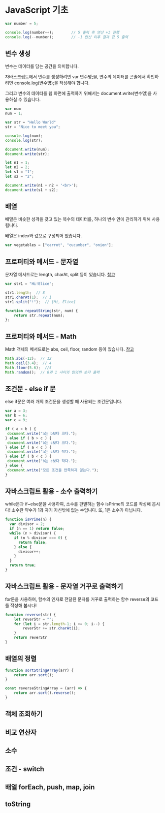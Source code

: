 # JavaScript 기초
```javascript
var number = 5;

console.log(number++);        // 5 출력 후 연산 +1 진행
console.log(--number);        // -1 연산 이후 결과 값 5 출력
```

## 변수 생성
변수는 데이터를 담는 공간을 의미합니다.

자바스크립트에서 변수를 생성하려면 var 변수명;을, 변수의 데이터를 콘솔에서 확인하려면 console.log(변수명);을 작성해야 합니다.

그리고 변수의 데이터를 웹 화면에 출력하기 위해서는 document.write(변수명)을 사용하실 수 있습니다.
```javascript
var num
num = 1;

var str = "Hello World"
str = "Nice to meet you";

console.log(num);
console.log(str);

document.write(num);
document.write(str);

let n1 = 1;
let n2 = 2;
let s1 = "1";
let s2 = "2";

document.write(n1 + n2 + '<br>');
document.write(s1 + s2);
```

## 배열
배열은 비슷한 성격을 갖고 있는 복수의 데이터를, 하나의 변수 안에 관리하기 위해 사용됩니다.

배열은 index와 값으로 구성되어 있습니다.
```javascript
var vegetables = ["carrot", "cucumber", "onion"];
```

## 프로퍼티와 메서드 - 문자열
문자열 메서드로는 length, charAt, split 등이 있습니다. [참고](https://developer.mozilla.org/ko/docs/Web/JavaScript/Reference/Global_Objects/String)
```javascript
var str1 = "Hi!Elice";

str1.length;  // 8
str1.charAt(1);  // i
str1.split("!");  // [Hi, Elice]
```

```javascript
function repeatString(str, num) {
    return str.repeat(num);
};
```

## 프로퍼티와 메서드 - Math
Math 객체의 메서드로는 abs, ceil, floor, random 등이 있습니다. [참고](https://developer.mozilla.org/ko/docs/Web/JavaScript/Reference/Global_Objects/Math)
```javascript
Math.abs(-12);  // 12
Math.ceil(3.4);  // 4
Math.floor(5.6);  //5
Math.random();  // 0과 1 사이의 임의의 숫자 출력
```

## 조건문 - else if 문
else if문은 여러 개의 조건문을 생성할 때 사용되는 조건문입니다.
```javascript
var a = 3;
var b = 6;
var c = 9;

if ( a > b ) { 
 document.write("a는 b보다 크다.");
} else if ( b > c ) { 
 document.write("b는 c보다 크다.");
} else if ( a < c ) { 
 document.write("a는 c보다 작다.");
} else if ( b < c ) { 
 document.write("b는 c보다 작다.");
} else { 
 document.write("모든 조건을 만족하지 않는다.");
}
```

## 자바스크립트 활용 - 소수 출력하기
while문과 if~else문을 사용하여, 소수를 판별하는 함수 isPrime의 코드를 작성해 봅시다! 소수란 약수가 1과 자기 자신밖에 없는 수입니다. 또, 1은 소수가 아닙니다.
```javascript
function isPrime(n) {
  var divisor = 2;
  if (n == 1) return false;
  while (n > divisor) {
    if (n % divisor === 0) {
      return false;
    } else {
      divisor++;
    }
  }
  return true;
}
```

## 자바스크립트 활용 - 문자열 거꾸로 출력하기
for문을 사용하여, 함수의 인자로 전달된 문자를 거꾸로 출력하는 함수 reverse의 코드를 작성해 봅시다!
```javascript
function reverse(str) {
    let reverStr = "";
    for (let i = str.length-1; i >= 0; i--) {
        reverStr += str.charAt(i);
    }
    return reverStr
}
```

## 배열의 정렬
```javascript
function sortStringArray(arr) {
    return arr.sort();
}

const reverseStringArray = (arr) => {
    return arr.sort().reverse();
}
```

## 객체 조회하기

## 비교 연산자

## 소수

## 조건 - switch

## 배열 forEach, push, map, join

## toString